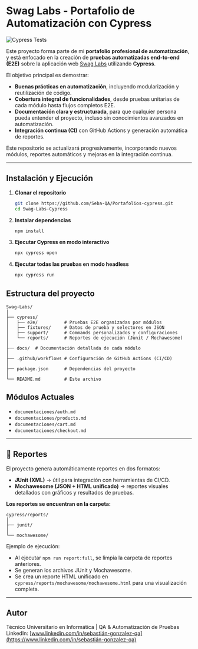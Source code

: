 # Swag Labs - Portafolio de Automatización con Cypress

![Cypress Tests](https://github.com/Seba-QA/Portafolios-cypress/actions/workflows/page.yml/badge.svg)

Este proyecto forma parte de mi **portafolio profesional de automatización**, y está enfocado en la creación de **pruebas automatizadas end-to-end (E2E)** sobre la aplicación web [Swag Labs](https://www.saucedemo.com/) utilizando **Cypress**.  

El objetivo principal es demostrar:
- **Buenas prácticas en automatización**, incluyendo modularización y reutilización de código.
- **Cobertura integral de funcionalidades**, desde pruebas unitarias de cada módulo hasta flujos completos E2E.
- **Documentación clara y estructurada**, para que cualquier persona pueda entender el proyecto, incluso sin conocimientos avanzados en automatización.
- **Integración continua (CI)** con GitHub Actions y generación automática de reportes.

Este repositorio se actualizará progresivamente, incorporando nuevos módulos, reportes automáticos y mejoras en la integración continua.

---

## **Instalación y Ejecución**

1. **Clonar el repositorio**
   ```bash
   git clone https://github.com/Seba-QA/Portafolios-cypress.git
   cd Swag-Labs-Cypress
   ```
2. **Instalar dependencias**
   ```bash
   npm install
   ```
3. **Ejecutar Cypress en modo interactivo**
   ```bash
   npx cypress open
   ```
4. **Ejecutar todas las pruebas en modo headless**
   ```bash
   npx cypress run
   ```

## **Estructura del proyecto**

```
Swag-Labs/
│
├── cypress/
│   ├── e2e/          # Pruebas E2E organizadas por módulos
│   ├── fixtures/     # Datos de prueba y selectores en JSON
│   ├── support/      # Commands personalizados y configuraciones
│   └── reports/      # Reportes de ejecución (Junit / Mochawesome)
│
├── docs/  # Documentación detallada de cada módulo
│
├── .github/workflows # Configuración de GitHub Actions (CI/CD)
│
├── package.json      # Dependencias del proyecto
│
└── README.md         # Este archivo
```

## **Módulos Actuales**
  - `documentaciones/auth.md`
  - `documentaciones/products.md`
  - `documentaciones/cart.md`
  - `documentaciones/checkout.md`
  
---

## 📝 Reportes

El proyecto genera automáticamente reportes en dos formatos:  

- **JUnit (XML)** → útil para integración con herramientas de CI/CD.  
- **Mochawesome (JSON + HTML unificado)** → reportes visuales detallados con gráficos y resultados de pruebas.  

**Los reportes se encuentran en la carpeta:**
```
cypress/reports/
│
├── junit/
│
└── mochawesome/
```

Ejemplo de ejecución:
- Al ejecutar `npm run report:full`, se limpia la carpeta de reportes anteriores.
- Se generan los archivos JUnit y Mochawesome.
- Se crea un reporte HTML unificado en `cypress/reports/mochawesome/mochawesome.html` para una visualización completa.

---

## **Autor**
Técnico Universitario en Informática | QA & Automatización de Pruebas  
LinkedIn: [www.linkedin.com/in/sebastián-gonzalez-qa](https://www.linkedin.com/in/sebastián-gonzalez-qa)



